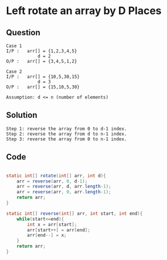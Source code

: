 # Left rotate an array by D Places

## Question

    Case 1
    I/P :   arr[] = {1,2,3,4,5}
                d = 2
    O/P :   arr[] = {3,4,5,1,2}

    Case 2
    I/P :   arr[] = {10,5,30,15}
                d = 3
    O/P :   arr[] = {15,10,5,30}

    Assumption: d <= n (number of elements)

## Solution

    Step 1: reverse the array from 0 to d-1 index.
    Step 2: reverse the array from d to n-1 index.
    Step 3: reverse the array from 0 to n-1 index.

## Code

```java

static int[] rotate(int[] arr, int d){
    arr = reverse(arr, 0, d-1);
    arr = reverse(arr, d, arr.length-1);
    arr = reverse(arr, 0, arr.length-1);
    return arr;
}

static int[] reverse(int[] arr, int start, int end){
    while(start<=end){
        int x = arr[start];
        arr[start++] = arr[end];
        arr[end--] = x;
    }
    return arr;
}

```
